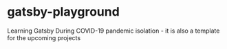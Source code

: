 # gatsby-playground
Learning Gatsby During COVID-19 pandemic isolation - it is also a template for the upcoming projects 
